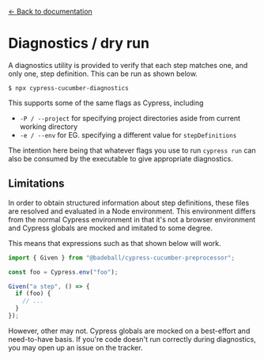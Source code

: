 [← Back to documentation](readme.md)

# Diagnostics / dry run

A diagnostics utility is provided to verify that each step matches one, and only one, step definition. This can be run as shown below.

```
$ npx cypress-cucumber-diagnostics
```

This supports some of the same flags as Cypress, including

- `-P / --project` for specifying project directories aside from current working directory
- `-e / --env` for EG. specifying a different value for `stepDefinitions`

The intention here being that whatever flags you use to run `cypress run` can also be consumed by the executable to give appropriate diagnostics.

## Limitations

In order to obtain structured information about step definitions, these files are resolved and evaluated in a Node environment. This environment differs from the normal Cypress environment in that it's not a browser environment and Cypress globals are mocked and imitated to some degree.

This means that expressions such as that shown below will work.

```ts
import { Given } from "@badeball/cypress-cucumber-preprocessor";

const foo = Cypress.env("foo");

Given("a step", () => {
  if (foo) {
    // ...
  }
});
```

However, other may not. Cypress globals are mocked on a best-effort and need-to-have basis. If you're code doesn't run correctly during diagnostics, you may open up an issue on the tracker.
